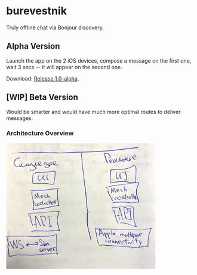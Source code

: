 # burevestnik

Truly offline chat via Bonjour discovery.

## Alpha Version

Launch the app on the 2 iOS devices, compose a message on the first one, wait 3 secs -- it will appear on the second one.

Download: [Release 1.0-alpha](https://github.com/m4rr/burevestnik/releases/tag/v1.0).

## [WIP] Beta Version

Would be smarter and would have much more optimal routes to deliver messages.

### Architecture Overview

<img src=artwork/architecture-overview@2x.jpeg alt='Architecture Overview' width=400>
